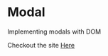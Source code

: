 # Modal
Implementing modals with DOM

Checkout the site <a href="https://death-thekidd.github.io/Modal/">Here</a>

